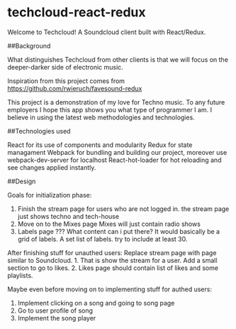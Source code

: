 # techcloud-react-redux

Welcome to Techcloud! A Soundcloud client built with React/Redux.

##Background

What distinguishes Techcloud from other clients is that we will focus on the deeper-darker
side of electronic music.

Inspiration from this project comes from https://github.com/rwieruch/favesound-redux

This project is a demonstration of my love for Techno music. To any future employers I hope this app shows you what type of programmer I am. I believe in using the latest web methodologies and technologies.

##Technologies used

React for its use of components and modularity
Redux for state managament
Webpack for bundling and building our project, moreover use webpack-dev-server for localhost
React-hot-loader for hot reloading and see changes applied instantly.

##Design

Goals for initialization phase:
  1. Finish the stream page for users who are not logged in.
     the stream page just shows techno and tech-house
  2. Move on to the Mixes page
      Mixes will just contain radio shows
  3. Labels page ???
      What content can i put there?
        It would basically be a grid of labels. A set list of labels. try to include at least 30.

After finishing stuff for unauthed users:
Replace stream page with page similar to Soundcloud.
    1. That is show the stream for a user.
        Add a small section to go to likes.
    2. Likes page should contain list of likes and some playlists.

Maybe even before moving on to implementing stuff for authed users:
  1. Implement clicking on a song and going to song page
  2. Go to user profile of song
  3. Implement the song player 
